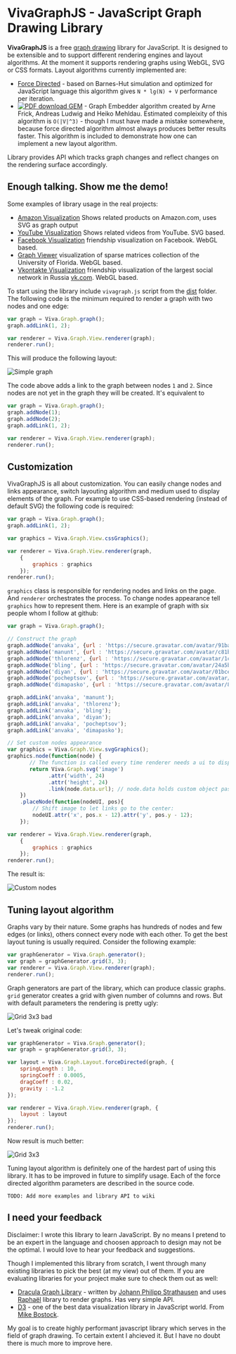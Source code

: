 VivaGraphJS - JavaScript Graph Drawing Library
==================================================
**VivaGraphJS** is a free [graph drawing](http://en.wikipedia.org/wiki/Graph_drawing) library for JavaScript.
It is designed to be extensible and to support different rendering engines and layout algorithms. At the moment
it supports rendering graphs using WebGL, SVG or CSS formats. Layout algorithms currently implemented are:

* [Force Directed](http://en.wikipedia.org/wiki/Force-based_algorithms_\(graph_drawing\)) - based on Barnes-Hut
simulation and optimized for JavaScript language this algorithm gives `N * lg(N) + V` performance per iteration. 
* [ ![PDF download](https://github.com/anvaka/VivaGraphJS/raw/master/packages/Images/pdf-icon.gif) GEM](http://citeseerx.ist.psu.edu/viewdoc/download?doi=10.1.1.113.9565&rep=rep1&type=pdf) - Graph Embedder
algorithm created by Arne Frick, Andreas Ludwig and Heiko Mehldau. Estimated compleixity of this algorithm
is `O(|V|^3)` - though I must have made a mistake somewhere, because force directed algorithm almost
always produces better results faster. This algorithm is included to demonstrate how
one can implement a new layout algorithm.

Library provides API which tracks graph changes and reflect changes on the rendering surface
accordingly.


Enough talking. Show me the demo!
----------------------------------------------------
Some examples of library usage in the real projects:

* [Amazon Visualization](http://www.yasiv.com/amazon#/Search?q=graph%20drawing&category=Books&lang=US) Shows related products on Amazon.com, uses SVG as graph output
* [YouTube Visualization](http://www.yasiv.com/youtube#/Search?q=write%20in%20c) Shows related videos from YouTube. SVG based.
* [Facebook Visualization](http://www.yasiv.com/facebook) friendship visualization on Facebook. WebGL based.
* [Graph Viewer](http://www.yasiv.com/graphs#Bai/rw496) visualization of sparse matrices collection of the University of Florida. WebGL based.
* [Vkontakte Visualization](http://www.yasiv.com/vk) friendship visualization of the largest social network in Russia [vk.com](vk.com). WebGL based.

To start using the library include `vivagraph.js` script from the [dist](https://github.com/anvaka/VivaGraphJS/tree/master/dist) folder. The following code is the minimum required to render a graph with two nodes and one edge:

```javascript
var graph = Viva.Graph.graph();
graph.addLink(1, 2);

var renderer = Viva.Graph.View.renderer(graph);
renderer.run();
```

This will produce the following layout:

![Simple graph](https://github.com/anvaka/VivaGraphJS/raw/master/packages/Images/mingraph.png)

The code above adds a link to the graph between nodes `1` and `2`. Since nodes are not yet in the graph
they will be created. It's equivalent to 

```javascript
var graph = Viva.Graph.graph();
graph.addNode(1);
graph.addNode(2);
graph.addLink(1, 2);

var renderer = Viva.Graph.View.renderer(graph);
renderer.run();
```


Customization
----------------------------------------------------
VivaGraphJS is all about customization. You can easily change nodes and links appearance, switch layouting algorithm and medium used to display elements of the graph. For example to use CSS-based rendering (instead of default SVG) the following code is required:

```javascript
var graph = Viva.Graph.graph();
graph.addLink(1, 2);

var graphics = Viva.Graph.View.cssGraphics();

var renderer = Viva.Graph.View.renderer(graph, 
    {
        graphics : graphics
    });
renderer.run();
```

`graphics` class is responsible for rendering nodes and links on the page. And `renderer` orchestrates the process. To change nodes appearance tell `graphics` how to represent them. Here is an example of graph with six people whom I follow at github:

```javascript
var graph = Viva.Graph.graph();

// Construct the graph
graph.addNode('anvaka', {url : 'https://secure.gravatar.com/avatar/91bad8ceeec43ae303790f8fe238164b'});
graph.addNode('manunt', {url : 'https://secure.gravatar.com/avatar/c81bfc2cf23958504617dd4fada3afa8'});
graph.addNode('thlorenz', {url : 'https://secure.gravatar.com/avatar/1c9054d6242bffd5fd25ec652a2b79cc'});
graph.addNode('bling', {url : 'https://secure.gravatar.com/avatar/24a5b6e62e9a486743a71e0a0a4f71af'});
graph.addNode('diyan', {url : 'https://secure.gravatar.com/avatar/01bce7702975191fdc402565bd1045a8?'});
graph.addNode('pocheptsov', {url : 'https://secure.gravatar.com/avatar/13da974fc9716b42f5d62e3c8056c718'});
graph.addNode('dimapasko', {url : 'https://secure.gravatar.com/avatar/8e587a4232502a9f1ca14e2810e3c3dd'});

graph.addLink('anvaka', 'manunt');
graph.addLink('anvaka', 'thlorenz');
graph.addLink('anvaka', 'bling');
graph.addLink('anvaka', 'diyan');
graph.addLink('anvaka', 'pocheptsov');
graph.addLink('anvaka', 'dimapasko');

// Set custom nodes appearance
var graphics = Viva.Graph.View.svgGraphics();
graphics.node(function(node) {
       // The function is called every time renderer needs a ui to display node
       return Viva.Graph.svg('image')
             .attr('width', 24)
             .attr('height', 24)
             .link(node.data.url); // node.data holds custom object passed to graph.addNode();
    })
    .placeNode(function(nodeUI, pos){
        // Shift image to let links go to the center:
        nodeUI.attr('x', pos.x - 12).attr('y', pos.y - 12);
    });

var renderer = Viva.Graph.View.renderer(graph, 
    {
        graphics : graphics
    });
renderer.run();
```

The result is:

![Custom nodes](https://github.com/anvaka/VivaGraphJS/raw/master/packages/Images/customNode.png)


Tuning layout algorithm
----------------------------------------------------
Graphs vary by their nature. Some graphs has hundreds of nodes and few edges (or links), others connect every node with each other. To get the best layout tuning is usually required.
Consider the following example:

```javascript
var graphGenerator = Viva.Graph.generator();
var graph = graphGenerator.grid(3, 3);
var renderer = Viva.Graph.View.renderer(graph);
renderer.run();
```

Graph generators are part of the library, which can produce classic graphs. `grid` generator creates a grid with given number of columns and rows. But with default parameters the rendering is pretty ugly:

![Grid 3x3 bad](https://github.com/anvaka/VivaGraphJS/raw/master/packages/Images/gridBad.png)

Let's tweak original code:

```javascript
var graphGenerator = Viva.Graph.generator();
var graph = graphGenerator.grid(3, 3);

var layout = Viva.Graph.Layout.forceDirected(graph, {
    springLength : 10,
    springCoeff : 0.0005,
    dragCoeff : 0.02,
    gravity : -1.2
});

var renderer = Viva.Graph.View.renderer(graph, {
    layout : layout
});
renderer.run();
```

Now result is much better:

![Grid 3x3](https://github.com/anvaka/VivaGraphJS/raw/master/packages/Images/gridGood.png)

Tuning layout algorithm is definitely one of the hardest part of using this library. It has to be improved in future to simplify usage. Each of the force directed algorithm parameters are described in the source code.

`TODO: Add more examples and library API to wiki`

I need your feedback
----------------------------------------------------
Disclaimer: I wrote this library to learn JavaScript. By no means I pretend to be an expert in the language and choosen approach to design may not be the optimal. I would love to hear your feedback and suggestions. 

Though I implemented this library from scratch, I went through many existing libraries to pick the best (at my view) out of them. If you are evaluating libraries for your project make sure to check them out as well:

* [Dracula Graph Library](https://github.com/strathausen/dracula) - written by [Johann Philipp Strathausen](https://github.com/strathausen) and uses [Raphaël](http://raphaeljs.com/) library to render graphs. Has very simple API.
* [D3](http://mbostock.github.com/d3/ex/force.html) - one of the best data visualization library in JavaScript world. From [Mike Bostock](https://github.com/mbostock).

My goal is to create highly performant javascript library which serves in the field of graph drawing. To certain extent I ahcieved it. But I have no doubt there is much more to improve here.